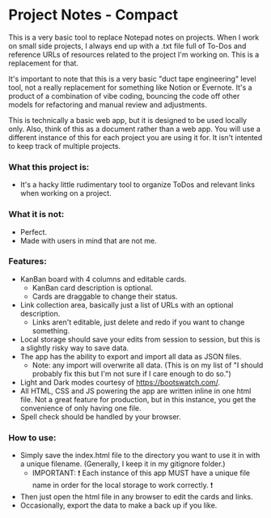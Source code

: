 # Project Notes - Compact

This is a very basic tool to replace Notepad notes on projects. When I work on small side projects, I always end up with a .txt file full of To-Dos and reference URLs of resources related to the project I'm working on. This is a replacement for that.

It's important to note that this is a very basic "duct tape engineering" level tool, not a really replacement for something like Notion or Evernote. It's a product of a combination of vibe coding, bouncing the code off other models for refactoring and manual review and adjustments.

This is technically a basic web app, but it is designed to be used locally only. Also, think of this as a document rather than a web app. You will use a different instance of this for each project you are using it for. It isn't intented to keep track of multiple projects.

### What this project is:
* It's a hacky little rudimentary tool to organize ToDos and relevant links when working on a project.

### What it is not:
* Perfect. 
* Made with users in mind that are not me.

### Features:

- KanBan board with 4 columns and editable cards.
  - KanBan card description is optional.
  - Cards are draggable to change their status.
- Link collection area, basically just a list of URLs with an optional description.
  - Links aren't editable, just delete and redo if you want to change something.
- Local storage should save your edits from session to session, but this is a slightly risky way to save data.
- The app has the ability to export and import all data as JSON files.
  - Note: any import will overwrite all data. (This is on my list of "I should probably fix this but I'm not sure if I care enough to do so.")
- Light and Dark modes courtesy of https://bootswatch.com/.
- All HTML, CSS and JS powering the app are written inline in one html file. Not a great feature for production, but in this instance, you get the convenience of only having one file.
- Spell check should be handled by your browser.

### How to use: 

- Simply save the index.html file to the directory you want to use it in with a unique filename. (Generally, I keep it in my gitignore folder.)
  - IMPORTANT: :exclamation: Each instance of this app MUST have a unique file name in order for the local storage to work correctly. :exclamation: 
- Then just open the html file in any browser to edit the cards and links.
- Occasionally, export the data to make a back up if you like. 



